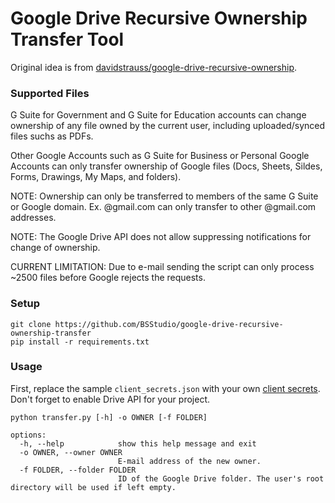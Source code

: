 # Google Drive Recursive Ownership Transfer Tool

Original idea is from [davidstrauss/google-drive-recursive-ownership](https://github.com/davidstrauss/google-drive-recursive-ownership).


### Supported Files

G Suite for Government and G Suite for Education accounts can change ownership of any file owned by the current user, including uploaded/synced files suchs as PDFs.

Other Google Accounts such as G Suite for Business or Personal Google Accounts can only transfer ownership of Google files (Docs, Sheets, Sildes, Forms, Drawings, My Maps, and folders).

NOTE: Ownership can only be transferred to members of the same G Suite or Google domain. Ex. @gmail.com can only transfer to other @gmail.com addresses.

NOTE: The Google Drive API does not allow suppressing notifications for change of ownership.

CURRENT LIMITATION: Due to e-mail sending the script can only process ~2500 files before Google rejects the requests. 

### Setup

```shell
git clone https://github.com/BSStudio/google-drive-recursive-ownership-transfer
pip install -r requirements.txt
```

### Usage

First, replace the sample `client_secrets.json` with your own [client secrets](https://github.com/googleapis/google-api-python-client/blob/master/docs/client-secrets.md). Don't forget to enable Drive API for your project.

```shell
python transfer.py [-h] -o OWNER [-f FOLDER]
```

```shell
options:
  -h, --help            show this help message and exit
  -o OWNER, --owner OWNER
                        E-mail address of the new owner.
  -f FOLDER, --folder FOLDER
                        ID of the Google Drive folder. The user's root directory will be used if left empty.
```